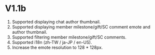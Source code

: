 # V1.1b

1. Supported displaying chat author thumbnail.
2. Supported displaying member milestone/gift/SC comment emote and author thumbnail.
3. Supported filtering member milestone/gift/SC comments.
4. Supported i18n (zh-TW / ja-JP / en-US).
5. Increase the emote resolution to 128 \* 128px.
